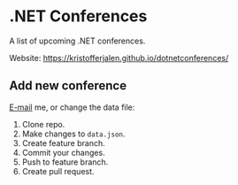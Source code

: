 # .NET Conferences
A list of upcoming .NET conferences.

Website: https://kristofferjalen.github.io/dotnetconferences/

## Add new conference

[E-mail](mailto:kristoffer.jalen@gmail.com) me, or change the data file: 

1. Clone repo.
2. Make changes to `data.json`.
3. Create feature branch.
4. Commit your changes.
5. Push to feature branch.
6. Create pull request.
